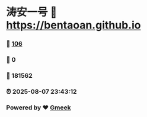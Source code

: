 # 涛安一号 :link: https://bentaoan.github.io 
### :page_facing_up: [106](https://bentaoan.github.io/tag.html) 
### :speech_balloon: 0 
### :hibiscus: 181562 
### :alarm_clock: 2025-08-07 23:43:12 
### Powered by :heart: [Gmeek](https://github.com/Meekdai/Gmeek)
